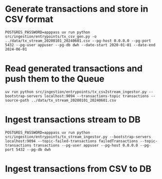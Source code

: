 # Generate transactions and store in CSV format

    POSTGRES_PASSWORD=apppass uv run python src/ingestion/entrypoints/tx_csv_gen.py -o ../data/tx_stream_20200101_20240601.csv --pg-host 0.0.0.0 --pg-port 5432 --pg-user appuser --pg-db dwh --date-start 2020-01-01 --date-end 2024-06-01

# Read generated transactions and push them to the Queue

    uv run python src/ingestion/entrypoints/tx_csv2stream_ingestor.py --bootstrap-servers localhost:9094 --transactions-topic transactions --source-path ../data/tx_stream_20200101_20240601.csv

# Ingest transactions stream to DB

    POSTGRES_PASSWORD=apppass uv run python src/ingestion/entrypoints/tx_stream_ingestor.py --bootstrap-servers localhost:9094 --topic-failed-transactions failedTransactions --topic-transactions transactions --pg-user appuser --pg-host 0.0.0.0 --pg-port 5432 --pg-db dwh

# Ingest transactions from CSV to DB